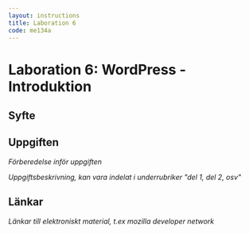 ```yaml
---
layout: instructions
title: Laboration 6
code: me134a
---
```


# Laboration 6: WordPress - Introduktion

## Syfte


## Uppgiften

_Förberedelse inför uppgiften_

_Uppgiftsbeskrivning, kan vara indelat i underrubriker "del 1, del 2, osv"_

## Länkar

_Länkar till elektroniskt material, t.ex mozilla developer network_
